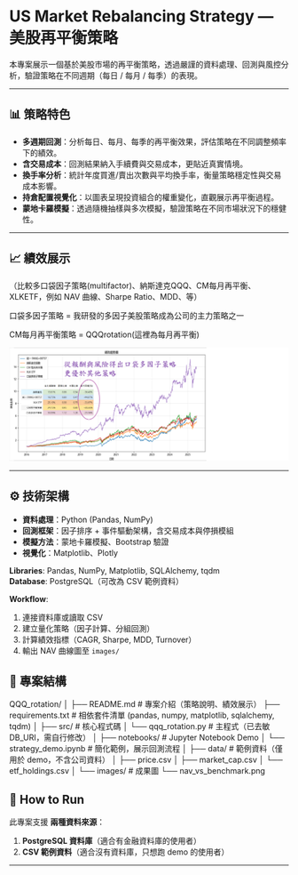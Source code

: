 # US Market Rebalancing Strategy — 美股再平衡策略

本專案展示一個基於美股市場的再平衡策略，透過嚴謹的資料處理、回測與風控分析，驗證策略在不同週期（每日 / 每月 / 每季）的表現。

---

## 📊 策略特色
- **多週期回測**：分析每日、每月、每季的再平衡效果，評估策略在不同調整頻率下的績效。
- **含交易成本**：回測結果納入手續費與交易成本，更貼近真實情境。
- **換手率分析**：統計年度買進/賣出次數與平均換手率，衡量策略穩定性與交易成本影響。
- **持倉配置視覺化**：以圖表呈現投資組合的權重變化，直觀展示再平衡過程。
- **蒙地卡羅模擬**：透過隨機抽樣與多次模擬，驗證策略在不同市場狀況下的穩健性。

---

## 📈 績效展示
（比較多口袋因子策略(multifactor)、納斯達克QQQ、CM每月再平衡、XLKETF，例如 NAV 曲線、Sharpe Ratio、MDD、等）

口袋多因子策略   = 我研發的多因子美股策略成為公司的主力策略之一


CM每月再平衡策略 = QQQrotation(這裡為每月再平衡)

![](images/QQQ_rotation&multifactor_benchmark.png)


---

## ⚙️ 技術架構

- **資料處理**：Python (Pandas, NumPy)  
- **回測框架**：因子排序 + 事件驅動架構，含交易成本與停損模組  
- **模擬方法**：蒙地卡羅模擬、Bootstrap 驗證  
- **視覺化**：Matplotlib、Plotly  

**Libraries**: Pandas, NumPy, Matplotlib, SQLAlchemy, tqdm  
**Database**: PostgreSQL（可改為 CSV 範例資料）  

**Workflow**:
1. 連接資料庫或讀取 CSV  
2. 建立量化策略（因子計算、分組回測）  
3. 計算績效指標（CAGR, Sharpe, MDD, Turnover）  
4. 輸出 NAV 曲線圖至 `images/`  

## 📂 專案結構

QQQ_rotation/
│
├── README.md                # 專案介紹（策略說明、績效展示）
├── requirements.txt         # 相依套件清單 (pandas, numpy, matplotlib, sqlalchemy, tqdm)
│
├── src/                     # 核心程式碼
│   └── qqq_rotation.py      # 主程式（已去敏 DB_URI，需自行修改）
│
├── notebooks/               # Jupyter Notebook Demo
│   └── strategy_demo.ipynb  # 簡化範例，展示回測流程
│
├── data/                    # 範例資料（僅用於 demo，不含公司資料）
│   ├── price.csv
│   ├── market_cap.csv
│   └── etf_holdings.csv
│
└── images/                  # 成果圖
    └── nav_vs_benchmark.png

## 🚀 How to Run

此專案支援 **兩種資料來源**：  
1. **PostgreSQL 資料庫**（適合有金融資料庫的使用者）  
2. **CSV 範例資料**（適合沒有資料庫，只想跑 demo 的使用者）

---



